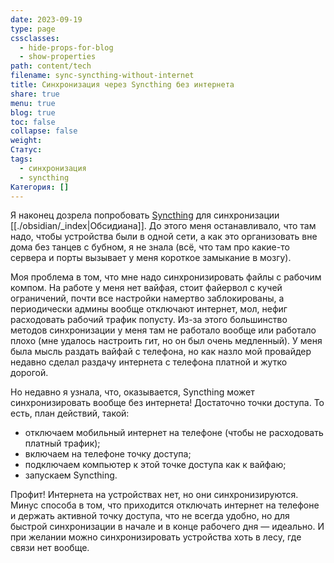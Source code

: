 ```yaml
---
date: 2023-09-19
type: page
cssclasses:
  - hide-props-for-blog
  - show-properties
path: content/tech
filename: sync-syncthing-without-internet
title: Синхронизация через Syncthing без интернета
share: true
menu: true
blog: true
toc: false
collapse: false
weight: 
Статус: 
tags:
  - синхронизация
  - syncthing
Категория: []
---
```




Я наконец дозрела попробовать [Syncthing](https://syncthing.net/) для синхронизации [[./obsidian/_index|Обсидиана]]. До этого меня останавливало, что там надо, чтобы устройства были в одной сети, а как это организовать вне дома без танцев с бубном, я не знала (всё, что там про какие-то сервера и порты вызывает у меня короткое замыкание в мозгу).

Моя проблема в том, что мне надо синхронизировать файлы с рабочим компом. На работе у меня нет вайфая, стоит файервол с кучей ограничений, почти все настройки намертво заблокированы, а периодически админы вообще отключают интернет, мол, нефиг расходовать рабочий трафик попусту. Из-за этого большинство методов синхронизации у меня там не работало вообще или работало плохо (мне удалось настроить гит, но он был очень медленный). У меня была мысль раздать вайфай с телефона, но как назло мой провайдер недавно сделал раздачу интернета с телефона платной и жутко дорогой.

Но недавно я узнала, что, оказывается, Syncthing может синхронизировать вообще без интернета! Достаточно точки доступа. То есть, план действий, такой:
- отключаем мобильный интернет на телефоне (чтобы не расходовать платный трафик);
- включаем на телефоне точку доступа;
- подключаем компьютер к этой точке доступа как к вайфаю;
- запускаем Syncthing.

Профит! Интернета на устройствах нет, но они синхронизируются. Минус способа в том, что приходится отключать интернет на телефоне и держать активной точку доступа, что не всегда удобно, но для быстрой синхронизации в начале и в конце рабочего дня — идеально. И при желании можно синхронизировать устройства хоть в лесу, где связи нет вообще.